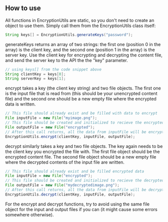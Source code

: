 ## How to use
All functions in EncryptionUtils are static, so you don't
need to create an object to use them. Simply call them from
the EncryptionUtils class itself:

```java
String keys[] = EncryptionUtils.generateKeys("password");
```

generateKeys returns an array of two strings: the first one
(position 0 in the array) is the client key, and the second
one (position 1 in the array) is the server key.
Use the client key for encrypting and decrypting the
content file, and send the server key to the API the the
"key" parameter.

```java
// using keys[] from the code snippet above
String clientKey = keys[0];
String serverKey = keys[1];
```

encrypt takes a key (the client key string) and two file
objects. The first one is the input file that is read from
(this should be your unencrypted content file) and the
second one should be a new empty file where the encrypted
data is written.

```java
// This file should already exist and be filled with data to encrypt
File inputFile = new File("myimage.png");
// This file should be created and initialized to recieve the encrypted data
File outputFile = new File("encrypted");
// After this call returns, all the data from inputFile will be encrypted and written to outputFile
EncryptionUtils.encrypt(clientKey, inputFile, outputFile);
```

decrypt similarly takes a key and two file objects. The
key again needs to be the client key you encrypted the
file with. The first file object should be the encrypted
content file. The second file object should be a new empty
file where the decrypted contents of the input file are 
written.


```java
// This file should already exist and be filled encrypted data
File inputFile = new File("encrypted");
// This file should be created and initialized to recieve the decrypted data
File outputFile = new File("mydecryptedimage.png");
// After this call returns, all the data from inputFile will be decrypted and written to outputFile
EncryptionUtils.decrypt(clientKey, inputFile, outputFile);
```

For the encrypt and decrypt functions, try to avoid using
the same file object for the input and output files if you
can (it might cause some errors somewhere otherwise).
